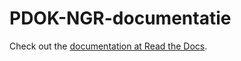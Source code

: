 # PDOK-NGR-documentatie

Check out the [documentation at Read the Docs](https://pdok-ngr-documentatie.readthedocs.org/en/latest/).

